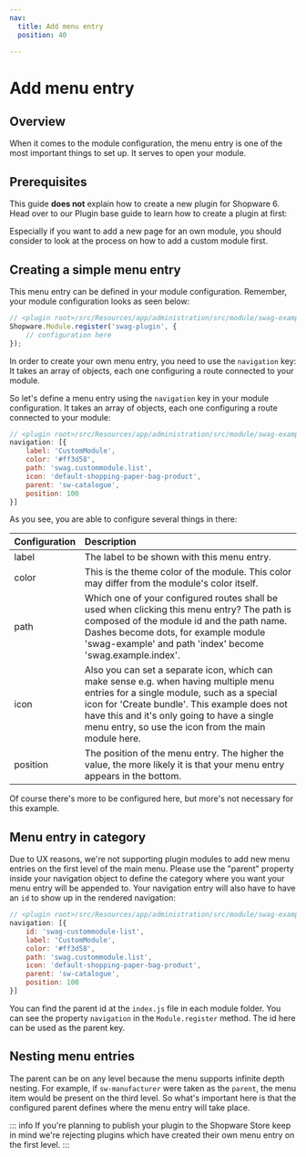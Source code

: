 ```yaml
---
nav:
  title: Add menu entry
  position: 40

---
```


# Add menu entry

## Overview

When it comes to the module configuration, the menu entry is one of the most important things to set up. It serves to open your module.

## Prerequisites

This guide **does not** explain how to create a new plugin for Shopware 6. Head over to our Plugin base guide to learn how to create a plugin at first:

<PageRef page="../../plugin-base-guide" />

Especially if you want to add a new page for an own module, you should consider to look at the process on how to add a custom module first.

<PageRef page="../module-component-management/add-custom-module" />

## Creating a simple menu entry

This menu entry can be defined in your module configuration. Remember, your module configuration looks as seen below:

```javascript
// <plugin root>/src/Resources/app/administration/src/module/swag-example/index.js
Shopware.Module.register('swag-plugin', {
    // configuration here
});
```

In order to create your own menu entry, you need to use the `navigation` key: It takes an array of objects, each one configuring a route connected to your module.

So let's define a menu entry using the `navigation` key in your module configuration. It takes an array of objects, each one configuring a route connected to your module:

```javascript
// <plugin root>/src/Resources/app/administration/src/module/swag-example/index.js
navigation: [{
    label: 'CustomModule',
    color: '#ff3d58',
    path: 'swag.custommodule.list',
    icon: 'default-shopping-paper-bag-product',
    parent: 'sw-catalogue',
    position: 100
}]
```

As you see, you are able to configure several things in there:

| Configuration | Description |
| :--- | :--- |
| label | The label to be shown with this menu entry. |
| color | This  is the theme color of the module. This color may differ from the module's color itself. |
| path | Which one of your configured routes shall be used when clicking this menu entry? The path is composed of the module id and the path name. Dashes become dots, for example module 'swag-example' and path 'index' become 'swag.example.index'. |
| icon | Also you can set a separate icon, which can make sense e.g. when having multiple menu entries for a single module, such as a special icon for 'Create bundle'. This example does not have this and it's only going to have a single menu entry, so use the icon from the main module here. |
| position | The position of the menu entry. The higher the value, the more likely it is that your menu entry appears in the bottom. |

Of course there's more to be configured here, but more's not necessary for this example.

## Menu entry in category

Due to UX reasons, we're not supporting plugin modules to add new menu entries on the first level of the main menu. Please use the "parent" property inside your navigation object to define the category where you want your menu entry will be appended to. Your navigation entry will also have to have an `id` to show up in the rendered navigation:

```javascript
// <plugin root>/src/Resources/app/administration/src/module/swag-example/index.js
navigation: [{
    id: 'swag-custommodule-list',
    label: 'CustomModule',
    color: '#ff3d58',
    path: 'swag.custommodule.list',
    icon: 'default-shopping-paper-bag-product',
    parent: 'sw-catalogue',
    position: 100
}]
```

You can find the parent id at the `index.js` file in each module folder. You can see the property `navigation` in the `Module.register` method. The id here can be used as the parent key.

## Nesting menu entries

The parent can be on any level because the menu supports infinite depth nesting. For example, if `sw-manufacturer` were taken as the `parent`, the menu item would be present on the third level. So what's important here is that the configured parent defines where the menu entry will take place.

::: info
If you're planning to publish your plugin to the Shopware Store keep in mind we're rejecting plugins which have created their own menu entry on the first level.
:::
